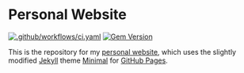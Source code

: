 # Personal Website

[![.github/workflows/ci.yaml](https://github.com/pages-themes/minimal/actions/workflows/ci.yaml/badge.svg)](https://github.com/pages-themes/minimal/actions/workflows/ci.yaml) [![Gem Version](https://badge.fury.io/rb/jekyll-theme-minimal.svg)](https://badge.fury.io/rb/jekyll-theme-minimal)

This is the repository for my [personal website](https://kaustubhdhole.github.io/), which uses the slightly modified [Jekyll](https://jekyllrb.com/) theme [Minimal](https://github.com/pages-themes/minimal) for [GitHub Pages](https://pages.github.com/).
